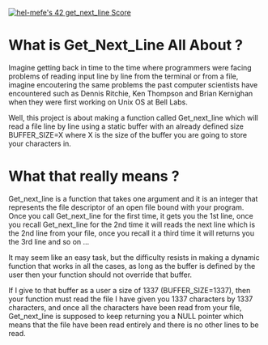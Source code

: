 <a href="https://github.com/JaeSeoKim/badge42"><img src="https://badge42.vercel.app/api/v2/cl2mijeuk000609l9mjany0lo/project/2425265" alt="hel-mefe's 42 get_next_line Score" /></a>

# What is Get_Next_Line All About ?

Imagine getting back in time to the time where programmers were facing problems of reading input line by line from the terminal or from a file,
imagine encoutering the same problems the past computer scientists have encountered such as Dennis Ritchie, Ken Thompson and Brian Kernighan when
they were first working on Unix OS at Bell Labs.

Well, this project is about making a function called Get_next_line which will read a file line by line using a static buffer with an already defined
size BUFFER_SIZE=X where X is the size of the buffer you are going to store your characters in.

# What that really means ?

Get_next_line is a function that takes one argument and it is an integer that represents the file descriptor of an open file bound with your program.
Once you call Get_next_line for the first time, it gets you the 1st line, once you recall Get_next_line for the 2nd time it will reads the next line which is the 2nd line from your file, once you recall it
a third time it will returns you the 3rd line and so on ...

It may seem like an easy task, but the difficulty resists in making a dynamic function that works in all the cases, as long as the buffer is defined by
the user then your function should not override that buffer.

If I give to that buffer as a user a size of 1337 (BUFFER_SIZE=1337), then your function must read the file I have given you 1337 characters by 1337 characters, and once 
all the characters have been read from your file, Get_next_line is supposed to keep returning you a NULL pointer which means that the file have been read entirely 
and there is no other lines to be read. 
